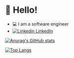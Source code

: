 # :wave: Hello!
- :computer: I am a software engineer
- [![Linkedin](https://i.stack.imgur.com/gVE0j.png) LinkedIn](https://www.linkedin.com/in/malika-kassen-lao)
&nbsp;

[![Anurag's GitHub stats](https://github-readme-stats.vercel.app/api?username=malikasen&show_icons=true&theme=radical)](https://github.com/malikasen/github-readme-stats)

[![Top Langs](https://github-readme-stats.vercel.app/api/top-langs/?username=malikasen&layout=compact&show_icons=true&theme=radical)](https://github.com/malikasen/github-readme-stats)
